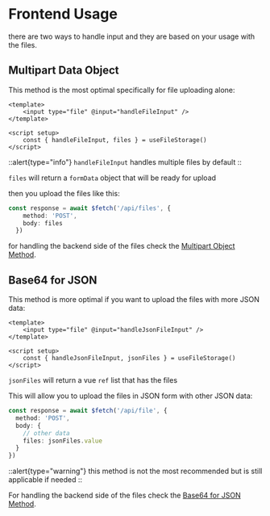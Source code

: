 # Frontend Usage

there are two ways to handle input and they are based on your usage with the files.

## Multipart Data Object

This method is the most optimal specifically for file uploading alone:

```vue [app.vue]
<template>
    <input type="file" @input="handleFileInput" />
</template>

<script setup>
    const { handleFileInput, files } = useFileStorage()
</script>
```

::alert{type="info"}
`handleFileInput` handles multiple files by default
::

`files` will return a `formData` object that will be ready for upload

then you upload the files like this:

```ts [app.vue > script]
const response = await $fetch('/api/files', {
    method: 'POST',
    body: files
  })
```

for handling the backend side of the files check the [Multipart Object Method](/introduction/backend-usage#multipart-object-method).


## Base64 for JSON

This method is more optimal if you want to upload the files with more JSON data:

```vue [app.vue]
<template>
    <input type="file" @input="handleJsonFileInput" />
</template>

<script setup>
    const { handleJsonFileInput, jsonFiles } = useFileStorage()
</script>
```

`jsonFiles` will return a vue `ref` list that has the files

This will allow you to upload the files in JSON form with other JSON data:

```ts [app.vue > script]
const response = await $fetch('/api/file', {
  method: 'POST',
  body: {
    // other data
    files: jsonFiles.value
  }
})
```

::alert{type="warning"}
this method is not the most recommended but is still applicable if needed
::

For handling the backend side of the files check the [Base64 for JSON Method](/introduction/frontend-usage#base64-for-json).
